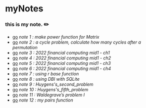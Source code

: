 # myNotes 


### this is my note. ✏️
*  [go](https://github.com/JoshXie0809/myNotes/blob/main/note/note_001_matrixPower.R) _note 1 : make power function for Matrix_
*  [go](https://github.com/JoshXie0809/myNotes/blob/main/note/note_002_cycleProblem.R) _note 2 : a cycle problem, calculate how many cycles after a permutation_ 
*  [go](https://github.com/JoshXie0809/myNotes/blob/main/note/note_003_financial_computing_mid1_ch1.md) _note 3 : 2022 financial computing mid1 - ch1_ 
*  [go](https://github.com/JoshXie0809/myNotes/blob/main/note/note_004_financial_computing_mid1_ch2.md) _note 4 : 2022 financial computing mid1 - ch2_ 
*  [go](https://github.com/JoshXie0809/myNotes/blob/main/note/note_005_financial_computing_mid1_ch3.md) _note 5 : 2022 financial computing mid1 - ch3_ 
*  [go](https://github.com/JoshXie0809/myNotes/blob/main/note/note_006_financial_computing_mid1_ch4.md) _note 6 : 2022 financial computing mid1 - ch4_ 
*  [go](https://github.com/JoshXie0809/myNotes/tree/main/note/note_007_r_base) _note 7 : using r base function_
*  [go](https://github.com/JoshXie0809/myNotes/blob/main/note/note_008_database.md) _note 8 : using DBI with SQLite_
*  [go](https://github.com/JoshXie0809/myNotes/blob/main/note/note_009_Huygens%E2%80%99s_second_problem.R) _note 9 : Huygens's_second_problem_
*  [go](https://github.com/JoshXie0809/myNotes/blob/main/note/note_010_Huygens%E2%80%99s_fifth_problem.R) _note 10 : Huygens's_fifth_problem_
*  [go](https://github.com/JoshXie0809/myNotes/blob/main/note/note_011_Waldegrave%E2%80%99s_problem_1.R) _note 11 : Waldegrave’s problem I_ 
*  [go](https://github.com/JoshXie0809/myNotes/blob/main/note/note_012_my_pairss.R) _note 12 : my pairs function_
